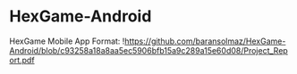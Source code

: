 # HexGame-Android
HexGame Mobile App
Format: !https://github.com/baransolmaz/HexGame-Android/blob/c93258a18a8aa5ec5906bfb15a9c289a15e60d08/Project_Report.pdf
